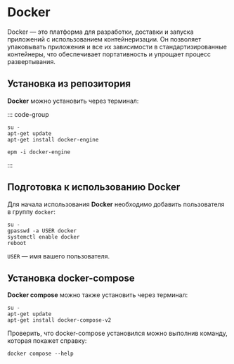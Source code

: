 # Docker

Docker — это платформа для разработки, доставки и запуска приложений с использованием контейнеризации. Он позволяет упаковывать приложения и все их зависимости в стандартизированные контейнеры, что обеспечивает портативность и упрощает процесс развертывания.

## Установка из репозитория

**Docker** можно установить через терминал:

::: code-group

```shell[apt-get]
su -
apt-get update
apt-get install docker-engine
```

```shell[epm]
epm -i docker-engine
```

:::

## Подготовка к использованию Docker

Для начала использования **Docker** необходимо добавить пользователя в группу `docker`:

```shell
su -
gpasswd -a USER docker
systemctl enable docker
reboot
```

`USER` — имя вашего пользователя.

## Установка docker-compose

**Docker compose** можно также установить через терминал:

```shell
su -
apt-get update
apt-get install docker-compose-v2
```

Проверить, что docker-compose установился можно выполнив команду, которая покажет справку:

```shell
docker compose --help
```